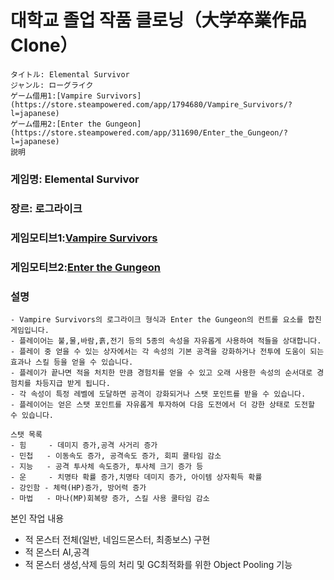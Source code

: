 # 대학교 졸업 작품 클로닝（大学卒業作品Clone）
```
タイトル: Elemental Survivor
ジャンル: ローグライク 
ゲーム借用1:[Vampire Survivors](https://store.steampowered.com/app/1794680/Vampire_Survivors/?l=japanese)
ゲーム借用2:[Enter the Gungeon](https://store.steampowered.com/app/311690/Enter_the_Gungeon/?l=japanese)
説明

```


### 게임명: Elemental Survivor
### 장르: 로그라이크
### 게임모티브1:[Vampire Survivors](https://store.steampowered.com/app/1794680/Vampire_Survivors/?l=korea)
### 게임모티브2:[Enter the Gungeon](https://store.steampowered.com/app/311690/Enter_the_Gungeon/?l=korea)
### 설명
```
- Vampire Survivors의 로그라이크 형식과 Enter the Gungeon의 컨트롤 요소를 합친 게임입니다. 
- 플레이어는 불,물,바람,흙,전기 등의 5종의 속성을 자유롭게 사용하여 적들을 상대합니다.
- 플레이 중 얻을 수 있는 상자에서는 각 속성의 기본 공격을 강화하거나 전투에 도움이 되는 효과나 스킬 등을 얻을 수 있습니다.
- 플레이가 끝나면 적을 처치한 만큼 경험치를 얻을 수 있고 오래 사용한 속성의 순서대로 경험치를 차등지급 받게 됩니다. 
- 각 속성이 특정 레벨에 도달하면 공격이 강화되거나 스탯 포인트를 받을 수 있습니다.
- 플레이어는 얻은 스탯 포인트를 자유롭게 투자하여 다음 도전에서 더 강한 상태로 도전할 수 있습니다.
```

```
스탯 목록
- 힘     - 데미지 증가,공격 사거리 증가
- 민첩   - 이동속도 증가, 공격속도 증가, 회피 쿨타임 감소
- 지능   - 공격 투사체 속도증가, 투사체 크기 증가 등
- 운     - 치명타 확률 증가,치명타 데미지 증가, 아이템 상자획득 확률
- 강인함 - 체력(HP)증가, 방어력 증가
- 마법   - 마나(MP)회복량 증가, 스킬 사용 쿨타임 감소

```
본인 작업 내용
- 적 몬스터 전체(일반, 네임드몬스터, 최종보스) 구현
- 적 몬스터 AI,공격 
- 적 몬스터 생성,삭제 등의 처리 및 GC최적화를 위한 Object Pooling 기능
```
